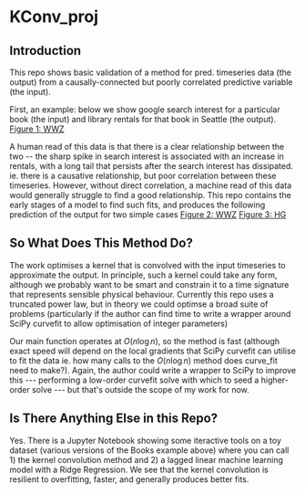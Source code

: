 # KConv_proj
## Introduction
This repo shows basic validation of a method for pred. timeseries data (the output) from a causally-connected but poorly correlated predictive variable (the input).  

First, an example: below we show google search interest for a particular book (the input) and library rentals for that book in Seattle (the output).
[Figure 1: WWZ](IMAGES/WWZ_Plot_V1.png?raw=true "Fig1")

A human read of this data is that there is a clear relationship between the two -- the sharp spike in search interest is associated with an increase in rentals, with a long tail that persists after the search interest has dissipated. ie. there is a causative relationship, but poor correlation between these timeseries.  However, without direct correlation, a machine read of this data would generally struggle to find a good relationship. This repo contains the early stages of a model to find such fits, and produces the following prediction of the output for two simple cases
[Figure 2: WWZ](IMAGES/UPDATE_WWZ.png?raw=true "Fig2")
[Figure 3: HG](IMAGES/UPDATE_HG.png?raw=true "Fig3")

## So What Does This Method Do?
The work optimises a kernel that is convolved with the input timeseries to approximate the output.  In principle, such a kernel could take any form, although we probably want to be smart and constrain it to a time signature that represents sensible physical behaviour.  Currently this repo uses a truncated power law, but in theory we could optimse a broad suite of problems (particularly if the author can find time to write a wrapper around SciPy curvefit to allow optimisation of integer parameters)

Our main function operates at $O(n \log n)$, so the method is fast (although exact speed will depend on the local gradients that SciPy curvefit can utilise to fit the data ie. how many calls to the $O(n \log n)$ method does curve_fit need to make?).  Again, the author could write a wrapper to SciPy to improve this --- performing a low-order curvefit solve with which to seed a higher-order solve --- but that's outside the scope of my work for now.

## Is There Anything Else in this Repo?
Yes.  There is a Jupyter Notebook showing some iteractive tools on a toy dataset (various versions of the Books example above) where you can call 1) the kernel convolution method and 2) a lagged linear machine learning model with a Ridge Regression.  We see that the kernel convolution is resilient to overfitting, faster, and generally produces better fits.

